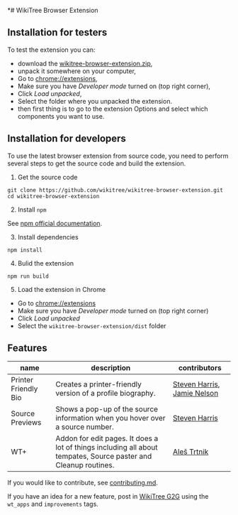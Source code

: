 *# WikiTree Browser Extension

## Installation for testers

To test the extension you can:
* download the [wikitree-browser-extension.zip](https://github.com/wikitree/wikitree-browser-extension/blob/development/wikitree-browser-extension.zip),
* unpack it somewhere on your computer, 
* Go to [chrome://extensions](chrome://extensions),
* Make sure you have _Developer mode_ turned on (top right corner),
* Click _Load unpacked_,
* Select the folder where you unpacked the extension.
* then first thing is to go to the extension Options and select which components you want to use.

## Installation for developers

To use the latest browser extension from source code, you need to perform several steps to get the source code and build the extension.

1. Get the source code
```
git clone https://github.com/wikitree/wikitree-browser-extension.git
cd wikitree-browser-extension
```

2. Install `npm`

See [npm official documentation](https://docs.npmjs.com/downloading-and-installing-node-js-and-npm).

3. Install dependencies
```
npm install
```

4. Bulid the extension
```
npm run build
```

5. Load the extension in Chrome

- Go to [chrome://extensions](chrome://extensions)
- Make sure you have _Developer mode_ turned on (top right corner)
- Click _Load unpacked_
- Select the `wikitree-browser-extension/dist` folder


## Features

| name                 | description                                                                                                     | contributors                                                                                                          |
| -------------------- | --------------------------------------------------------------------------------------------------------------- | --------------------------------------------------------------------------------------------------------------------- |
| Printer Friendly Bio | Creates a printer-friendly version of a profile biography.                                                      | [Steven Harris](https://www.wikitree.com/wiki/Harris-5439), [Jamie Nelson](https://www.wikitree.com/wiki/Nelson-3486) |
| Source Previews      | Shows a pop-up of the source information when you hover over a source number.                                   | [Steven Harris](https://www.wikitree.com/wiki/Harris-5439)                                                            |
| WT+                  | Addon for edit pages. It does a lot of things including all about tempates, Source paster and Cleanup routines. | [Aleš Trtnik](https://www.wikitree.com/wiki/Trtnik-2)                                                                 |

If you would like to contribute, see [contributing.md](docs/contributing.md).

If you have an idea for a new feature, post in [WikiTree G2G](https://www.wikitree.com/g2g) using the `wt_apps` and `improvements` tags.
